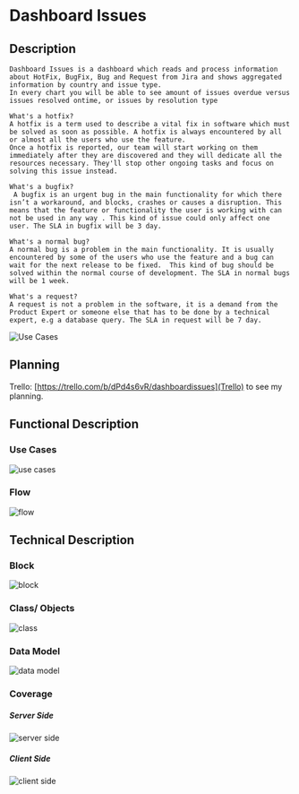 # Dashboard Issues

## Description
````
Dashboard Issues is a dashboard which reads and process information about HotFix, BugFix, Bug and Request from Jira and shows aggregated information by country and issue type.
In every chart you will be able to see amount of issues overdue versus  issues resolved ontime, or issues by resolution type

What's a hotfix? 
A hotfix is a term used to describe a vital fix in software which must be solved as soon as possible. A hotfix is always encountered by all or almost all the users who use the feature. 
Once a hotfix is reported, our team will start working on them immediately after they are discovered and they will dedicate all the resources necessary. They'll stop other ongoing tasks and focus on solving this issue instead.  

What's a bugfix? 
 A bugfix is an urgent bug in the main functionality for which there isn’t a workaround, and blocks, crashes or causes a disruption. This means that the feature or functionality the user is working with can not be used in any way . This kind of issue could only affect one user. The SLA in bugfix will be 3 day.

What's a normal bug?
A normal bug is a problem in the main functionality. It is usually encountered by some of the users who use the feature and a bug can wait for the next release to be fixed.  This kind of bug should be solved within the normal course of development. The SLA in normal bugs will be 1 week.

What's a request? 
A request is not a problem in the software, it is a demand from the Product Expert or someone else that has to be done by a technical expert, e.g a database query. The SLA in request will be 7 day.  
````
![Use Cases](images/projectImage.png)
## Planning

Trello: [https://trello.com/b/dPd4s6vR/dashboardissues](Trello) to see my planning.

## Functional Description

### Use Cases

![use cases](images/useCase.png)

### Flow

![flow](images/flow.png)

## Technical Description

### Block

![block](images/block.png)

### Class/ Objects
![class](images/class.png)

### Data Model
![data model](images/data-model.png)

### Coverage
##### Server Side
![server side](images/server-side.png)

##### Client Side
![client side](images/client-side.png)
